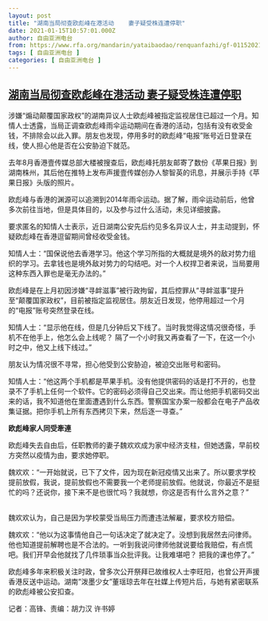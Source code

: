 ```yaml
---
layout: post
title: "湖南当局彻查欧彪峰在港活动    妻子疑受株连遭停职"
date: 2021-01-15T10:57:01.000Z
author: 自由亚洲电台
from: https://www.rfa.org/mandarin/yataibaodao/renquanfazhi/gf-01152021055647.html
tags: [ 自由亚洲电台 ]
categories: [ 自由亚洲电台 ]
---
```

<!--1610708221000-->
[湖南当局彻查欧彪峰在港活动    妻子疑受株连遭停职](https://www.rfa.org/mandarin/yataibaodao/renquanfazhi/gf-01152021055647.html)
------

<div>
<p><span style="font-weight: 400;">涉嫌“煽动颠覆国家政权”的湖南异议人士欧彪峰被指定监视居住已超过一个月。知情人士透露，当局正调查欧彪峰雨伞运动期间在香港的活动，包括有没有收受金钱，不排除会以此入罪。朋友也发现，停用多时的欧彪峰“电报”账号近日登录在线，使人担心他是否在公安胁迫下就范。</span></p><p><span style="font-weight: 400;">去年8月香港壹传媒总部大楼被搜查后，欧彪峰托朋友邮寄了数份《苹果日报》到湖南株州，其后他在推特上发布声援壹传媒创办人黎智英的讯息，并展示手持《苹果日报》头版的照片。</span></p><p><span style="font-weight: 400;">欧彪峰与香港的渊源可以追溯到2014年雨伞运动。据了解，雨伞运动前后，</span><span style="font-weight: 400;">他曾多次前往当地，但是具体目的，以及参与过什么活动，未见详细披露。</span></p><p><span style="font-weight: 400;">要求匿名的知情人士表示，近日湖南公安先后约见多名异议人士，并主动提到，怀疑欧彪峰在香港逗留期间曾经收受金钱。</span></p><p><span style="font-weight: 400;">知情人士：“国保说他去香港学习。他这个学习所指的大概就是境外的敌对势力组织的学习。去拿钱也是境外敌对势力的勾结吧。对一个人权捍卫者来说，当局要用这种东西入罪也是毫无办法的。”</span></p><p><span style="font-weight: 400;">欧彪峰是在上月初因涉嫌“寻衅滋事”被行政拘留，其后控罪从“寻衅滋事”提升至“颠覆国家政权”，目前被指定监视居住。朋友近日发现，他停用超过一个月的“电报”账号突然登录在线。</span></p><p><span style="font-weight: 400;">知情人士：“显示他在线，但是几分钟后又下线了。当时我觉得这情况很奇怪，手机不在他手上，他怎么会上线呢？ 隔了一个小时我又再查看了一下，在这一个小时之中，他又上线下线过。”</span></p><p><span style="font-weight: 400;">朋友认为情况很不寻常，担心他受到公安胁迫，被迫交出账号和密码。</span></p><p><span style="font-weight: 400;">知情人士：“他这两个手机都是苹果手机。没有他提供密码的话是打不开的，也登录不了手机上任何一个软件。它的密码必须得自己交出来。而让他把手机密码交出来的话，我不知道他在里面遭遇到什么东西。警察国宝办案一般都会在电子产品收集证据。把你手机上所有东西拷贝下来，然后逐一寻查。”</span></p><p></p><p><b>欧彪峰家人同受牽連</b></p><p></p><p><span style="font-weight: 400;">欧彪峰失去自由后，任职教师的妻子魏欢欢成为家中经济支柱，但她透露，早前校方突然以疫情为由，要求她停职。</span></p><p><span style="font-weight: 400;">魏欢欢：“一开始就说，已下了文件，因为现在新冠疫情又出来了。所以要求学校提前放假，我说，提前放假也不需要我一个老师提前放假。他就说，你最近不是挺忙的吗？还说你，接下来不是也很忙吗？我就想，你这是否有什么言外之意？”</span><span style="font-weight: 400;"><br/><br/></span></p><p><span style="font-weight: 400;">魏欢欢认为，自己是因为学校蒙受当局压力而遭违法解雇，要求校方赔偿。</span></p><p><span style="font-weight: 400;">魏欢欢：“他以为这事情他自己一句话决定了就决定了。没想到我居然去问律师。他也知道提前解聘也是不合法的。一听到我说问律师他就说要给我赔偿，有点慌吧。我们开早会他就找了几件琐事当众批评我。让我难堪吧？ 把我的课也停了。”</span></p><p><span style="font-weight: 400;">欧彪峰多年来积极关注时政，曾多次公开祭拜已故维权人士李旺阳，也曾公开声援香港反送中运动。</span><span style="font-weight: 400;">湖南”泼墨少女”董瑶琼去年在社媒上传短片后，与她有紧密联系的欧彪峰被公安扣查。</span></p><p><span style="font-weight: 400;">记者：高锋、责编：胡力汉 许书婷</span></p><p></p>
</div>
